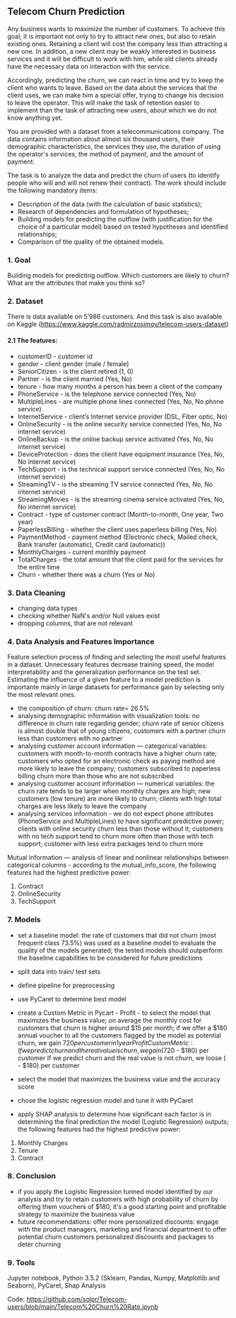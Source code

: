 ## Telecom Churn Prediction

Any business wants to maximize the number of customers. To achieve this goal, it is important not only to try to attract new ones, but also to retain existing ones. Retaining a client will cost the company less than attracting a new one. In addition, a new client may be weakly interested in business services and it will be difficult to work with him, while old clients already have the necessary data on interaction with the service.

Accordingly, predicting the churn, we can react in time and try to keep the client who wants to leave. Based on the data about the services that the client uses, we can make him a special offer, trying to change his decision to leave the operator. This will make the task of retention easier to implement than the task of attracting new users, about which we do not know anything yet.

You are provided with a dataset from a telecommunications company. The data contains information about almost six thousand users, their demographic characteristics, the services they use, the duration of using the operator's services, the method of payment, and the amount of payment.

The task is to analyze the data and predict the churn of users (to identify people who will and will not renew their contract). The work should include the following mandatory items:

- Description of the data (with the calculation of basic statistics);
- Research of dependencies and formulation of hypotheses;
- Building models for predicting the outflow (with justification for the choice of a particular model) based on tested hypotheses and identified relationships;
- Comparison of the quality of the obtained models.

### 1. Goal

Building models for predicting outflow.
Which customers are likely to churn? What are the attributes that make you think so?

### 2. Dataset

There is data available on 5’986 customers. And this task is also available on Kaggle (https://www.kaggle.com/radmirzosimov/telecom-users-dataset)

#### 2.1 The features:
- customerID - customer id
- gender - client gender (male / female)
- SeniorCitizen - is the client retired (1, 0)
- Partner - is the client married (Yes, No)
- tenure - how many months a person has been a client of the company
- PhoneService - is the telephone service connected (Yes, No)
- MultipleLines - are multiple phone lines connected (Yes, No, No phone service)
- InternetService - client’s Internet service provider (DSL, Fiber optic, No)
- OnlineSecurity - is the online security service connected (Yes, No, No internet service)
- OnlineBackup - is the online backup service activated (Yes, No, No internet service)
- DeviceProtection - does the client have equipment insurance (Yes, No, No internet service)
- TechSupport - is the technical support service connected (Yes, No, No internet service)
- StreamingTV - is the streaming TV service connected (Yes, No, No internet service)
- StreamingMovies - is the streaming cinema service activated (Yes, No, No internet service)
- Contract - type of customer contract (Month-to-month, One year, Two year)
- PaperlessBilling - whether the client uses paperless billing (Yes, No)
- PaymentMethod - payment method (Electronic check, Mailed check, Bank transfer (automatic), Credit card (automatic))
- MonthlyCharges - current monthly payment
- TotalCharges - the total amount that the client paid for the services for the entire time
- Churn - whether there was a churn (Yes or No)


### 3. Data Cleaning 

- changing data types
- checking whether NaN's and/or Null values exist 
- dropping columns, that are not relevant


### 4. Data Analysis and Features Importance

Feature selection process of finding and selecting the most useful features in a dataset. Unnecessary features decrease training speed, the model interpretability and the generalization performance on the test set. Estimating the influence of a given feature to a model prediction is importante mainly in large datasets for performance gain by selecting only the most relevant ones.

- the composition of churn: churn rate= 26.5%
- analysing demographic information with visualization tools: no difference in churn rate regarding gender; churn rate of senior citizens is almost double that of young citizens, customers with a partner churn less than customers with no partner
- analysing customer account information — categorical variables: customers with month-to-month contracts have a higher churn rate; customers who opted for an electronic check as paying method are more likely to leave the company; customers subscribed to paperless billing churn more than those who are not subscribed
- analysing customer account information — numerical variables: the churn rate tends to be larger when monthly charges are high; new customers (low tenure) are more likely to churn; clients with high total charges are less likely to leave the company
- analysing services information - we do not expect phone attributes (PhoneService and MultipleLines) to have significant predictive power; clients with online security churn less than those without it; customers with no tech support tend to churn more often than those with tech support; customer with less extra packages tend to churn more

Mutual information — analysis of linear and nonlinear relationships between categorical columns - according to the mutual_info_score, the following features had the highest predictive power:

1. Contract               
2. OnlineSecurity         
3. TechSupport            


### 7. Models

- set a baseline model: the rate of customers that did not churn (most frequent class 73.5%) was used as a baseline model to evaluate the quality of the models generated; the tested models should outperform the baseline capabilities to be considered for future predictions
- split data into train/ test sets
- define pipeline for preprocessing
- use PyCaret to determine best model
- create a Custom Metric in Pycart - Profit - to select the model that maximizes the business value; on average the monthly cost for customers that churn is higher around $15 per month; if we offer a $180 annual voucher to all the customers flagged by the model as potential churn, we gain $720 per customer in 1 year
  Profit Custom Metric:
  If we predict churn and the real value is churn, we gain ($720 - $180) per customer
  If we predict churn and the real value is not churn, we loose ( - $180) per customer

- select the model that maximizes the business value and the accuracy score
- chose the logistic regression model and tune it with PyCaret
- apply SHAP analysis to determine how significant each factor is in determining the final prediction the model (Logistic Regression) outputs; the following features had the highest predictive power:

1. Monthly Charges
2. Tenure
3. Contract

  
### 8. Conclusion 
- if you apply the Logistic Regression tunned model identified by our analysis and try to retain customers with high probability of churn by offering them vouchers of $180, it's a good starting point and profitable strategy to maximize the business value
- future recommendations: offer more personalized discounts: engage with the product managers, marketing and financial department to offer potential churn customers personalized discounts and packages to deter churning


### 9. Tools
Jupyter notebook, Python 3.5.2 (Sklearn, Pandas, Numpy, Matplotlib and Seaborn), PyCaret, Shap Analysis

Code: https://github.com/solpr/Telecom-users/blob/main/Telecom%20Churn%20Rate.ipynb

